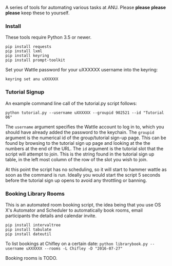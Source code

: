 A series of tools for automating various tasks at ANU. Please **please** **please** **please** keep these to yourself.

### Install
These tools require Python 3.5 or newer.

```
pip install requests
pip install lxml
pip install keyring
pip install prompt-toolkit
```

Set your Wattle password for your uXXXXXX username into the keyring:

```
keyring set anu uXXXXXX
```

### Tutorial Signup

An example command line call of the tutorial.py script follows: 
```
python tutorial.py --username uXXXXXX --groupid 902521 --id "Tutorial 06"
```

The `username` argument specifies the Wattle account to log in to, which you should have already added the password to the keychain.
The `groupid` argument is the numerical id of the group/tutorial sign-up page. This can be found by browsing to the tutorial sign up page and looking at the the numbers at the end of the URL.
The `id` argument is the tutorial slot that the script will attempt to join. This is the string found in the tutorial sign up table, in the left most column of the row of the slot you wish to join.

At this point the script has no scheduling, so it will start to hammer wattle as soon as the command is run. Ideally you would start the script 5 seconds before the tutorial sign up opens to avoid any throttling or banning.

### Booking Library Rooms

This is an automated room booking script, the idea being that you use OS X's Automator and Scheduler to automatically book rooms, email participants the details and calendar invite.

```
pip install intervaltree
pip install tabulate
pip install dateutil
```

To list bookings at Chifley on a certain date:
```python librarybook.py --username uXXXXXX --rooms -L Chifley -D "2016-07-27"```

Booking rooms is TODO.
